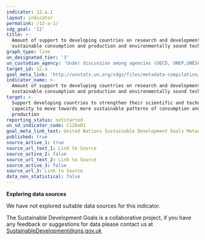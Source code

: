 ```yaml
---
indicator: 12.a.1
layout: indicator
permalink: /12-a-1/
sdg_goal: '12'
title: >-
  Amount of support to developing countries on research and development for
  sustainable consumption and production and environmentally sound technologies
graph_type: line
un_designated_tier: '3'
un_custodian_agency: 'Under discussion among agencies (OECD, UNEP,UNESCO-UIS,World Bank)'
target_id: 12.a
goal_meta_link: 'http://unstats.un.org/sdgs/files/metadata-compilation/Metadata-Goal-12.pdf'
indicator_name: >-
  Amount of support to developing countries on research and development for
  sustainable consumption and production and environmentally sound technologies
target: >-
  Support developing countries to strengthen their scientific and technological
  capacity to move towards more sustainable patterns of consumption and
  production
reporting_status: notstarted
un_sd_indicator_code: C120a01
goal_meta_link_text: United Nations Sustainable Development Goals Metadata (pdf 782kB)
published: true
source_active_1: true
source_url_text_1: Link to Source
source_active_2: false
source_url_text_2: Link to Source
source_active_3: false
source_url_3: Link to Source
data_non_statistical: false
---
```

**Exploring data sources**

We have not explored suitable data sources for this indicator. 

The Sustainable Development Goals is a collaborative project, if you have any feedback or suggestions for data please contact us at <SustainableDevelopment@ons.gov.uk>
